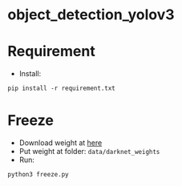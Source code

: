 # object_detection_yolov3

# Requirement

- Install:

```markdown
pip install -r requirement.txt
```


# Freeze
- Download weight at [here](https://drive.google.com/file/d/1lNjhg-SekuMWPJOwFI7CUkjvcyzTVdj7/view?usp=sharing)
- Put weight at folder: `data/darknet_weights`
- Run:

```markdown
python3 freeze.py
```